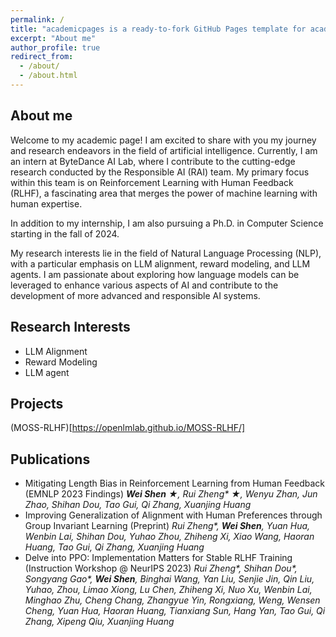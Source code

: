 ```yaml
---
permalink: /
title: "academicpages is a ready-to-fork GitHub Pages template for academic personal websites"
excerpt: "About me"
author_profile: true
redirect_from: 
  - /about/
  - /about.html
---
```


## About me

Welcome to my academic page! I am excited to share with you my journey and research endeavors in the field of artificial intelligence. Currently, I am an intern at ByteDance AI Lab, where I contribute to the cutting-edge research conducted by the Responsible AI (RAI) team. My primary focus within this team is on Reinforcement Learning with Human Feedback (RLHF), a fascinating area that merges the power of machine learning with human expertise.

In addition to my internship, I am also pursuing a Ph.D. in Computer Science starting in the fall of 2024. 

My research interests lie in the field of Natural Language Processing (NLP), with a particular emphasis on LLM alignment, reward modeling, and LLM agents. I am passionate about exploring how language models can be leveraged to enhance various aspects of AI and contribute to the development of more advanced and responsible AI systems.



## Research Interests
* LLM Alignment
* Reward Modeling
* LLM agent

## Projects
(MOSS-RLHF)[https://openlmlab.github.io/MOSS-RLHF/]


## Publications
* Mitigating Length Bias in Reinforcement Learning from Human Feedback (EMNLP 2023 Findings)
_**Wei Shen** &#9733;, Rui Zheng* &#9733;, Wenyu Zhan, Jun Zhao, Shihan Dou, Tao Gui, Qi Zhang, Xuanjing Huang_
* Improving Generalization of Alignment with Human Preferences through Group Invariant Learning (Preprint)
_Rui Zheng*, **Wei Shen**, Yuan Hua, Wenbin Lai,  Shihan Dou, Yuhao Zhou, Zhiheng Xi, Xiao Wang, Haoran Huang, Tao Gui, Qi Zhang, Xuanjing Huang_
* Delve into PPO: Implementation Matters for Stable RLHF Training (Instruction Workshop @ NeurIPS 2023)
_Rui Zheng*, Shihan Dou*, Songyang Gao*, **Wei Shen**, Binghai Wang, Yan Liu, Senjie Jin, Qin Liu, Yuhao, Zhou, Limao Xiong, Lu Chen, Zhiheng Xi, Nuo Xu, Wenbin Lai, Minghao Zhu, Cheng Chang, Zhangyue Yin, Rongxiang, Weng, Wensen Cheng, Yuan Hua, Haoran Huang, Tianxiang Sun, Hang Yan, Tao Gui, Qi Zhang, Xipeng Qiu, Xuanjing Huang_
